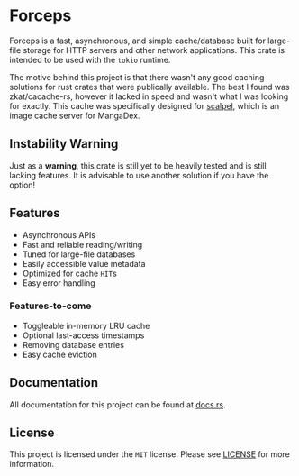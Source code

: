 # Forceps

Forceps is a fast, asynchronous, and simple cache/database built for large-file storage for HTTP
servers and other network applications. This crate is intended to be used with the `tokio`
runtime.

The motive behind this project is that there wasn't any good caching solutions for rust crates
that were publically available. The best I found was zkat/cacache-rs, however it lacked in speed
and wasn't what I was looking for exactly. This cache was specifically designed for
[scalpel](https://github.com/blockba5her/scalpel), which is an image cache server for MangaDex.

## Instability Warning

Just as a **warning**, this crate is still yet to be heavily tested and is still lacking features.
It is advisable to use another solution if you have the option!

## Features

- Asynchronous APIs
- Fast and reliable reading/writing
- Tuned for large-file databases
- Easily accessible value metadata
- Optimized for cache `HIT`s
- Easy error handling

### Features-to-come

- Toggleable in-memory LRU cache
- Optional last-access timestamps
- Removing database entries
- Easy cache eviction

## Documentation

All documentation for this project can be found at [docs.rs](https://docs.rs/forceps/*/forceps).

## License

This project is licensed under the `MIT` license. Please see
[LICENSE](https://github.com/blockba5her/forceps/blob/main/LICENSE) for more information.
